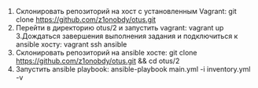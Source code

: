 1. Склонировать репозиторий на хост с установленным Vagrant:
  git clone https://github.com/z1onobdy/otus.git 
2. Перейти в директорию otus/2 и запустить vagrant:
  vagrant up
3.Дождаться завершения выполнения задания и подключиться к ansible хосту:
  vagrant ssh ansible
4. Склонировать репозиторий на ansible хосте:
  git clone https://github.com/z1onobdy/otus.git && cd otus/2
5. Запустить ansible playbook:
  ansible-playbook main.yml -i inventory.yml -v

